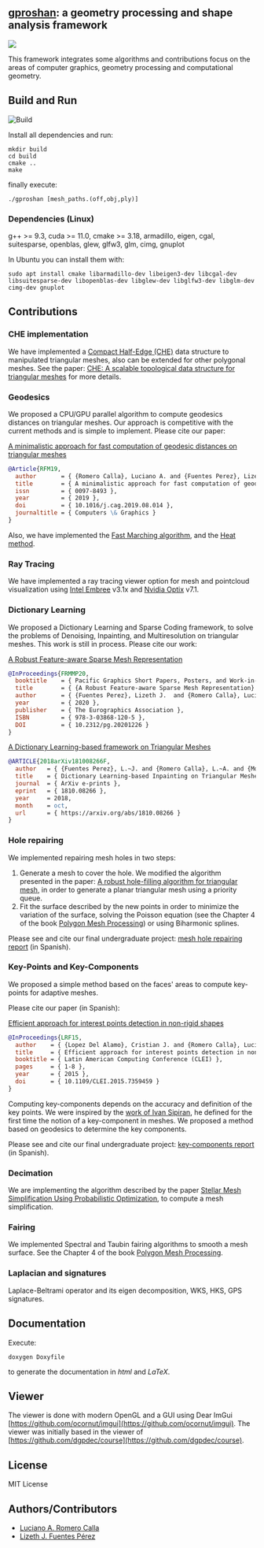 ## [gproshan](https://github.com/larc/gproshan): a geometry processing and shape analysis framework 

![](https://raw.githubusercontent.com/larc/gproshan/master/gproshan.png) 


This framework integrates some algorithms and contributions focus on the areas of computer graphics, geometry processing and computational geometry.


## Build and Run

![Build](https://github.com/larc/gproshan/workflows/Build/badge.svg?branch=alpha)

Install all dependencies and run:

	mkdir build
	cd build
	cmake ..
	make

finally execute:

	./gproshan [mesh_paths.(off,obj,ply)]

### Dependencies (Linux)
g++ >= 9.3, cuda >= 11.0, cmake >= 3.18, armadillo, eigen, cgal, suitesparse, openblas, glew, glfw3, glm, cimg, gnuplot

In Ubuntu you can install them with:

	sudo apt install cmake libarmadillo-dev libeigen3-dev libcgal-dev libsuitesparse-dev libopenblas-dev libglew-dev libglfw3-dev libglm-dev cimg-dev gnuplot


## Contributions

### CHE implementation
We have implemented a [Compact Half-Edge (CHE)](http://citeseerx.ist.psu.edu/viewdoc/summary?doi=10.1.1.523.7580) data structure to manipulated triangular meshes, also can be extended for other polygonal meshes. See the paper: [CHE: A scalable topological data structure for triangular meshes](http://citeseerx.ist.psu.edu/viewdoc/summary?doi=10.1.1.523.7580) for more details.

### Geodesics
We proposed a CPU/GPU parallel algorithm to compute geodesics distances on triangular meshes. Our approach is competitive with the current methods and is simple to implement. Please cite our paper:

[A minimalistic approach for fast computation of geodesic distances on triangular meshes](https://doi.org/10.1016/j.cag.2019.08.014)

```bibtex
@Article{RFM19,
  author       = { {Romero Calla}, Luciano A. and {Fuentes Perez}, Lizeth J. and Montenegro, Anselmo A. },
  title        = { A minimalistic approach for fast computation of geodesic distances on triangular meshes },
  issn         = { 0097-8493 },
  year         = { 2019 },
  doi          = { 10.1016/j.cag.2019.08.014 },
  journaltitle = { Computers \& Graphics }
}
```

Also, we have implemented the [Fast Marching algorithm](), and the [Heat method](https://www.cs.cmu.edu/~kmcrane/Projects/HeatMethod/index.html).

### Ray Tracing
We have implemented a ray tracing viewer option for mesh and pointcloud visualization using [Intel Embree](https://www.embree.org/) v3.1x and [Nvidia Optix](https://developer.nvidia.com/optix) v7.1.

### Dictionary Learning
We proposed a Dictionary Learning and Sparse Coding framework, to solve the problems of Denoising, Inpainting, and Multiresolution on triangular meshes. This work is still in process. Please cite our work:

[A Robust Feature-aware Sparse Mesh Representation](https://diglib.eg.org/handle/10.2312/pg20201226)

```bibtex
@InProceedings{FRMMP20,
  booktitle    = { Pacific Graphics Short Papers, Posters, and Work-in-Progress Papers},
  title        = { {A Robust Feature-aware Sparse Mesh Representation} },
  author       = { {Fuentes Perez}, Lizeth J.  and {Romero Calla}, Luciano A. and Montenegro, Anselmo A. and Mura, Claudio and Pajarola, Renato },
  year         = { 2020 },
  publisher    = { The Eurographics Association },
  ISBN         = { 978-3-03868-120-5 },
  DOI          = { 10.2312/pg.20201226 }
}
```

[A Dictionary Learning-based framework on Triangular Meshes](https://arxiv.org/abs/1810.08266)

```bibtex
@ARTICLE{2018arXiv181008266F,
  author   = { {Fuentes Perez}, L.~J. and {Romero Calla}, L.~A. and {Montenegro}, A.~A. },
  title    = { Dictionary Learning-based Inpainting on Triangular Meshes },
  journal  = { ArXiv e-prints },
  eprint   = { 1810.08266 },
  year     = 2018,
  month    = oct,
  url      = { https://arxiv.org/abs/1810.08266 }
}
```

### Hole repairing
We implemented repairing mesh holes in two steps:

1. Generate a mesh to cover the hole. We modified the algorithm presented in the paper: [A robust hole-filling algorithm for triangular mesh](https://doi.org/10.1007/s00371-007-0167-y), in order to
generate a planar triangular mesh using a priority queue.
2. Fit the surface described by the new points in order to minimize the variation of the surface, solving the Poisson equation (see the Chapter 4 of the book [Polygon Mesh Processing](http://www.pmp-book.org/)) or using Biharmonic splines.

Please see and cite our final undergraduate project: [mesh hole repairing report](http://repositorio.unsa.edu.pe/handle/UNSA/2576) (in Spanish).

### Key-Points and Key-Components

We proposed a simple method based on the faces' areas to compute key-points for adaptive meshes.

Please cite our paper (in Spanish):

[Efficient approach for interest points detection in non-rigid shapes](https://doi.org/10.1109/CLEI.2015.7359459)

```bibtex
@InProceedings{LRF15,
  author    = { {Lopez Del Alamo}, Cristian J. and {Romero Calla}, Luciano A. and {Fuentes Perez}, Lizeth J. },
  title     = { Efficient approach for interest points detection in non-rigid shapes },
  booktitle = { Latin American Computing Conference (CLEI) },
  pages     = { 1-8 },
  year      = { 2015 },
  doi       = { 10.1109/CLEI.2015.7359459 }
}
```

Computing key-components depends on the accuracy and definition of the key points. We were inspired by the [work of Ivan Sipiran](https://www.researchgate.net/publication/262350194_Key-component_detection_on_3D_meshes_using_local_features), he defined for the first time the notion of a key-component in meshes. We proposed a method based on geodesics to determine the key components.

Please see and cite our final undergraduate project: [key-components report](http://repositorio.unsa.edu.pe/handle/UNSA/2575) (in Spanish).

### Decimation
We are implementing the algorithm described by the paper [Stellar Mesh Simplification Using Probabilistic Optimization](https://doi.org/10.1111/j.1467-8659.2004.00811.x), to compute a mesh simplification.

### Fairing
We implemented Spectral and Taubin fairing algorithms to smooth a mesh surface. See the Chapter 4 of the book [Polygon Mesh Processing](http://www.pmp-book.org/).

### Laplacian and signatures
Laplace-Beltrami operator and its eigen decomposition, WKS, HKS, GPS signatures.


## Documentation
Execute:

	doxygen Doxyfile

to generate the documentation in *html* and *LaTeX*.


## Viewer
The viewer is done with modern OpenGL and a GUI using Dear ImGui [https://github.com/ocornut/imgui](https://github.com/ocornut/imgui). The viewer was initially based in the viewer of [https://github.com/dgpdec/course](https://github.com/dgpdec/course).


## License

MIT License


## Authors/Contributors
- [Luciano A. Romero Calla](https://github.com/larc)
- [Lizeth J. Fuentes Pérez](https://github.com/lishh)
